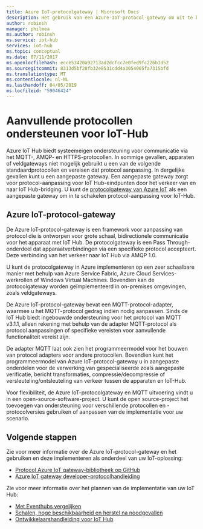```yaml
---
title: Azure IoT-protocolgateway | Microsoft Docs
description: Het gebruik van een Azure-IoT-protocol-gateway om uit te breiden van IoT Hub mogelijkheden en protocolondersteuning waarmee apparaten verbinding maken met uw hub met behulp van protocollen die worden niet ondersteund door IoT Hub.
author: robinsh
manager: philmea
ms.author: robinsh
ms.service: iot-hub
services: iot-hub
ms.topic: conceptual
ms.date: 07/11/2017
ms.openlocfilehash: ecce53420a92713ad2dcfcc7e0fed9fc226b1d52
ms.sourcegitcommit: 8313d5bf28fb32e8531cdd4a3054065fa7315bfd
ms.translationtype: MT
ms.contentlocale: nl-NL
ms.lasthandoff: 04/05/2019
ms.locfileid: "59046424"
---
```

# <a name="support-additional-protocols-for-iot-hub"></a>Aanvullende protocollen ondersteunen voor IoT-Hub
Azure IoT Hub biedt systeemeigen ondersteuning voor communicatie via het MQTT-, AMQP- en HTTPS-protocollen. In sommige gevallen, apparaten of veldgateways niet mogelijk gebruikt u een van de volgende standaardprotocollen en vereisen dat protocol aanpassing. In dergelijke gevallen kunt u een aangepaste gateway. Een aangepaste gateway zorgt voor protocol-aanpassing voor IoT Hub-eindpunten door het verkeer van en naar IoT Hub-bridging. U kunt de [protocolgateway van Azure IoT](https://github.com/Azure/azure-iot-protocol-gateway/blob/master/README.md) als een aangepaste gateway om in te schakelen protocol-aanpassing voor IoT-Hub.

## <a name="azure-iot-protocol-gateway"></a>Azure IoT-protocol-gateway
De Azure IoT-protocol-gateway is een framework voor aanpassing van protocol die is ontworpen voor grote schaal, bidirectionele communicatie voor het apparaat met IoT Hub. De protocolgateway is een Pass Through-onderdeel dat apparaatverbindingen via een specifieke protocol accepteert. Deze verbinding van het verkeer naar IoT Hub via AMQP 1.0. 

U kunt de protocolgateway in Azure implementeren op een zeer schaalbare manier met behulp van Azure Service Fabric, Azure Cloud Services-werkrollen of Windows Virtual Machines. Bovendien kan de protocolgateway worden geïmplementeerd in on-premises omgevingen, zoals veldgateways.

De Azure IoT-protocol-gateway bevat een MQTT-protocol-adapter, waarmee u het MQTT-protocol gedrag indien nodig aanpassen. Sinds de IoT Hub biedt ingebouwde ondersteuning voor het protocol van MQTT v3.1.1, alleen rekening met behulp van de adapter MQTT-protocol als protocol aanpassingen of specifieke vereisten voor aanvullende functionaliteit vereist zijn.

De adapter MQTT laat ook zien het programmeermodel voor het bouwen van protocol adapters voor andere protocollen. Bovendien kunt het programmeermodel van Azure IoT-protocol-gateway u in aangepaste onderdelen voor de verwerking van gespecialiseerde zoals aangepaste verificatie, bericht transformaties, compressie/decompressie of versleuteling/ontsleuteling van verkeer tussen de apparaten en IoT-Hub.

Voor flexibiliteit, de Azure IoT-protocolgateway en MQTT uitvoering vindt u in een open-source-software-project. U kunt de open source-project het toevoegen van ondersteuning voor verschillende protocollen en -protocolversies gebruiken of aanpassen van de implementatie voor uw scenario. 

## <a name="next-steps"></a>Volgende stappen
Zie voor meer informatie over de Azure IoT-protocol-gateway en het gebruiken en deze implementeren als onderdeel van uw IoT-oplossing:

* [Protocol Azure IoT gateway-bibliotheek op GitHub](https://github.com/Azure/azure-iot-protocol-gateway/blob/master/README.md)
* [Azure IoT gateway developer-protocolhandleiding](https://github.com/Azure/azure-iot-protocol-gateway/blob/master/docs/DeveloperGuide.md)

Zie voor meer informatie over het plannen van de implementatie van uw IoT Hub:

* [Met Eventhubs vergelijken][lnk-compare]
* [Schalen, hoge beschikbaarheid en herstel na noodgevallen][lnk-scaling]
* [Ontwikkelaarshandleiding voor IoT Hub][lnk-devguide]

[lnk-compare]: iot-hub-compare-event-hubs.md
[lnk-scaling]: iot-hub-scaling.md
[lnk-devguide]: iot-hub-devguide.md
